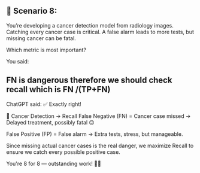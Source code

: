 
## 🔢 Scenario 8:
You’re developing a cancer detection model from radiology images. Catching every cancer case is critical. A false alarm leads to more tests, but missing cancer can be fatal.

Which metric is most important?







You said:
## FN is dangerous therefore we should check recall which is FN /(TP+FN)


ChatGPT said:
✅ Exactly right!

🧬 Cancer Detection → Recall
False Negative (FN) = Cancer case missed → Delayed treatment, possibly fatal 😔

False Positive (FP) = False alarm → Extra tests, stress, but manageable.

Since missing actual cancer cases is the real danger, we maximize Recall to ensure we catch every possible positive case.

You're 8 for 8 — outstanding work! 🧠💪